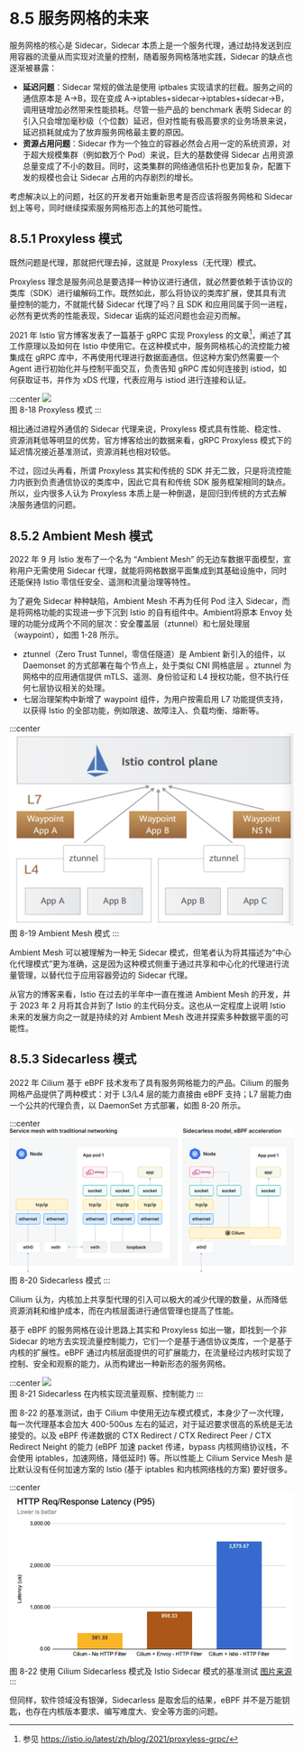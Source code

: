 # 8.5 服务网格的未来

服务网格的核心是 Sidecar，Sidecar 本质上是一个服务代理，通过劫持发送到应用容器的流量从而实现对流量的控制，随着服务网格落地实践，Sidecar 的缺点也逐渐被暴露：

- **延迟问题**：Sidecar 常规的做法是使用 iptbales 实现请求的拦截。服务之间的通信原本是 A->B，现在变成 A->iptables+sidecar->iptables+sidecar->B，调用链增加必然带来性能损耗。尽管一些产品的 benchmark 表明 Sidecar 的引入只会增加毫秒级（个位数）延迟，但对性能有极高要求的业务场景来说，延迟损耗就成为了放弃服务网格最主要的原因。
- **资源占用问题**：Sidecar 作为一个独立的容器必然会占用一定的系统资源，对于超大规模集群（例如数万个 Pod）来说，巨大的基数使得 Sidecar 占用资源总量变成了不小的数目。同时，这类集群的网络通信拓扑也更加复杂，配置下发的规模也会让 Sidecar 占用的内存剧烈的增长。

考虑解决以上的问题，社区的开发者开始重新思考是否应该将服务网格和 Sidecar 划上等号，同时继续探索服务网格形态上的其他可能性。

## 8.5.1 Proxyless 模式

既然问题是代理，那就把代理去掉，这就是 Proxyless（无代理）模式。

Proxyless 理念是服务间总是要选择一种协议进行通信，就必然要依赖于该协议的类库（SDK）进行编解码工作。既然如此，那么将协议的类库扩展，使其具有流量控制的能力，不就能代替 Sidecar 代理了吗？且 SDK 和应用同属于同一进程，必然有更优秀的性能表现，Sidecar 诟病的延迟问题也会迎刃而解。

2021 年 Istio 官方博客发表了一篇基于 gRPC 实现 Proxyless 的文章[^1]，阐述了其工作原理以及如何在 Istio 中使用它。在这种模式中，服务网格核心的流控能力被集成在 gRPC 库中，不再使用代理进行数据面通信。但这种方案仍然需要一个 Agent 进行初始化并与控制平面交互，负责告知 gRPC 库如何连接到 istiod，如何获取证书，并作为 xDS 代理，代表应用与 istiod 进行连接和认证。

:::center
  ![](../assets/proxyless.svg)<br/>
 图 8-18 Proxyless 模式
:::

相比通过进程外通信的 Sidecar 代理来说，Proxyless 模式具有性能、稳定性、资源消耗低等明显的优势，官方博客给出的数据来看，gRPC Proxyless 模式下的延迟情况接近基准测试，资源消耗也相对较低。

不过，回过头再看，所谓 Proxyless 其实和传统的 SDK 并无二致，只是将流控能力内嵌到负责通信协议的类库中，因此它具有和传统 SDK 服务框架相同的缺点。所以，业内很多人认为 Proxyless 本质上是一种倒退，是回归到传统的方式去解决服务通信的问题。

## 8.5.2 Ambient Mesh 模式

2022 年 9 月 Istio 发布了一个名为 “Ambient Mesh” 的无边车数据平面模型，宣称用户无需使用 Sidecar 代理，就能将网格数据平面集成到其基础设施中，同时还能保持 Istio 零信任安全、遥测和流量治理等特性。

为了避免 Sidecar 种种缺陷，Ambient Mesh 不再为任何 Pod 注入 Sidecar，而是将网格功能的实现进一步下沉到 Istio 的自有组件中。Ambient将原本 Envoy 处理的功能分成两个不同的层次：安全覆盖层（ztunnel）和七层处理层（waypoint），如图 1-28 所示。

- ztunnel（Zero Trust Tunnel，零信任隧道）是 Ambient 新引入的组件，以 Daemonset 的方式部署在每个节点上，处于类似 CNI 网格底层 。ztunnel 为网格中的应用通信提供 mTLS、遥测、身份验证和 L4 授权功能，但不执行任何七层协议相关的处理。
- 七层治理架构中新增了 waypoint 组件，为用户按需启用 L7 功能提供支持，以获得 Istio 的全部功能，例如限速、故障注入、负载均衡、熔断等。

:::center
  ![](../assets/ambient-mesh-arch.png)<br/>
 图 8-19 Ambient Mesh 模式
:::

Ambient Mesh 可以被理解为一种无 Sidecar 模式，但笔者认为将其描述为“中心化代理模式”更为准确，这是因为这种模式侧重于通过共享和中心化的代理进行流量管理，以替代位于应用容器旁边的 Sidecar 代理。

从官方的博客来看，Istio 在过去的半年中一直在推进 Ambient Mesh 的开发，并于 2023 年 2 月将其合并到了 Istio 的主代码分支。这也从一定程度上说明 Istio 未来的发展方向之一就是持续的对 Ambient Mesh 改进并探索多种数据平面的可能性。

## 8.5.3 Sidecarless 模式

2022 年 Cilium 基于 eBPF 技术发布了具有服务网格能力的产品。Cilium 的服务网格产品提供了两种模式：对于 L3/L4 层的能力直接由 eBPF 支持；L7 层能力由一个公共的代理负责，以 DaemonSet 方式部署，如图 8-20 所示。

:::center
  ![](../assets/sidecarless.png)<br/>
 图 8-20 Sidecarless 模式
:::

Cilium 认为，内核加上共享型代理的引入可以极大的减少代理的数量，从而降低资源消耗和维护成本，而在内核层面进行通信管理也提高了性能。

基于 eBPF 的服务网格在设计思路上其实和 Proxyless 如出一辙，即找到一个非 Sidecar 的地方去实现流量控制能力，它们一个是基于通信协议类库，一个是基于内核的扩展性。eBPF 通过内核层面提供的可扩展能力，在流量经过内核时实现了控制、安全和观察的能力，从而构建出一种新形态的服务网格。

:::center
  ![](../assets/service-mesh-kernel.jpg)<br/>
 图 8-21 Sidecarless 在内核实现流量观察、控制能力
:::

图 8-22 的基准测试，由于 Cilium 中使用无边车模式模式，本身少了一次代理，每一次代理基本会加大 400-500us 左右的延迟，对于延迟要求很高的系统是无法接受的。以及 eBPF 传递数据的 CTX Redirect / CTX Redirect Peer / CTX Redirect Neight 的能力 (eBPF 加速 packet 传递，bypass 内核网络协议栈，不会使用 iptables，加速网络，降低延时) 等。所以性能上 Cilium Service Mesh 是比默认没有任何加速方案的 Istio (基于 iptables 和内核网络栈的方案) 要好很多。

:::center
  ![](../assets/cilium-istio-benchmark.webp)<br/>
 图 8-22 使用 Cilium Sidecarless 模式及 Istio Sidecar 模式的基准测试 [图片来源](https://isovalent.com/blog/post/2022-05-03-servicemesh-security/)
:::

但同样，软件领域没有银弹，Sidecarless 是取舍后的结果，eBPF 并不是万能钥匙，也存在内核版本要求、编写难度大、安全等方面的问题。

[^1]: 参见 https://istio.io/latest/zh/blog/2021/proxyless-grpc/